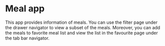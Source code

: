 # Meal app

This app provides information of meals. You can use the filter page under the drawer navigator to view a subset of the meals. Moreover, you can add the meals to favorite meal list and view the list in the favourite page under the tab bar navigator.
